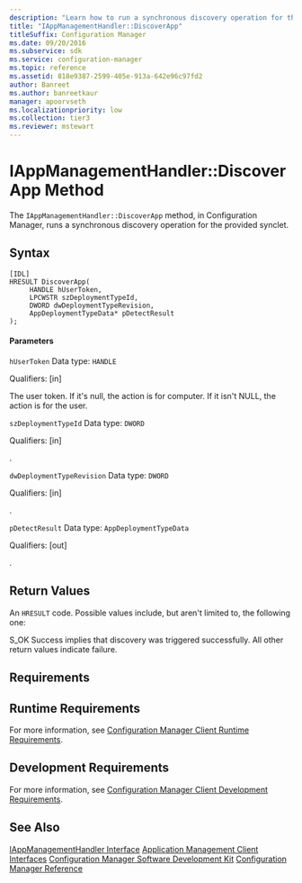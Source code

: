 ```yaml
---
description: "Learn how to run a synchronous discovery operation for the provided synclet using IAppManagementHandler::DiscoveryApp."
title: "IAppManagementHandler::DiscoverApp"
titleSuffix: Configuration Manager
ms.date: 09/20/2016
ms.subservice: sdk
ms.service: configuration-manager
ms.topic: reference
ms.assetid: 818e9387-2599-405e-913a-642e96c97fd2
author: Banreet
ms.author: banreetkaur
manager: apoorvseth
ms.localizationpriority: low
ms.collection: tier3
ms.reviewer: mstewart
---
```

# IAppManagementHandler::DiscoverApp Method
The `IAppManagementHandler::DiscoverApp` method, in Configuration Manager, runs a synchronous discovery operation for the provided synclet.

## Syntax

```
[IDL]
HRESULT DiscoverApp(
     HANDLE hUserToken,
     LPCWSTR szDeploymentTypeId,
     DWORD dwDeploymentTypeRevision,
     AppDeploymentTypeData* pDetectResult
);
```

#### Parameters
 `hUserToken`
 Data type: `HANDLE`

 Qualifiers: [in]

 The user token. If it's null, the action is for computer. If it isn't NULL, the action is for the user.

 `szDeploymentTypeId`
 Data type: `DWORD`

 Qualifiers: [in]

 .

 `dwDeploymentTypeRevision`
 Data type: `DWORD`

 Qualifiers: [in]

 .

 `pDetectResult`
 Data type: `AppDeploymentTypeData`

 Qualifiers: [out]

 .

## Return Values
 An `HRESULT` code. Possible values include, but aren't limited to, the following one:

 S_OK
 Success implies that discovery was triggered successfully.  All other return values indicate failure.

## Requirements

## Runtime Requirements
 For more information, see [Configuration Manager Client Runtime Requirements](../../../../../develop/core/reqs/client-runtime-requirements.md).

## Development Requirements
 For more information, see [Configuration Manager Client Development Requirements](../../../../../develop/core/reqs/client-development-requirements.md).

## See Also
 [IAppManagementHandler Interface](../../../../../develop/reference/core/clients/client-classes/iappmanagementhandler-interface.md)
 [Application Management Client Interfaces](../../../../../develop/reference/core/clients/client-classes/application-management-client-interfaces.md)
 [Configuration Manager Software Development Kit](../../../../../develop/core/misc/system-center-configuration-manager-sdk.md)
 [Configuration Manager Reference](../../../../../develop/reference/configuration-manager-reference.md)
